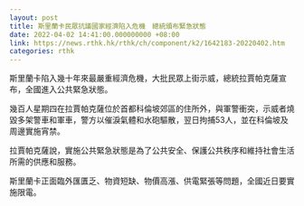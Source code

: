 ```yaml
---
layout: post
title: 斯里蘭卡民眾抗議國家經濟陷入危機　總統頒布緊急狀態
date: 2022-04-02 14:41:00.000000000 +08:00
link: https://news.rthk.hk/rthk/ch/component/k2/1642183-20220402.htm
categories: rthk
---
```


斯里蘭卡陷入幾十年來最嚴重經濟危機，大批民眾上街示威，總統拉賈帕克薩宣布，全國進入公共緊急狀態。

幾百人星期四在拉賈帕克薩位於首都科倫坡郊區的住所外，與軍警衝突，示威者燒毀多架警車和軍車，警方以催淚氣體和水砲驅散，翌日拘捕53人，並在科倫坡及周邊實施宵禁。

拉賈帕克薩說，實施公共緊急狀態是為了公共安全、保護公共秩序和維持社會生活所需的供應和服務。

斯里蘭卡正面臨外匯匱乏、物資短缺、物價高漲、供電緊張等問題，全國近日要實施限電。
